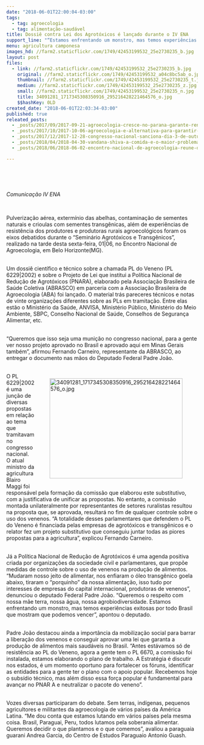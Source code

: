 ```yaml
---
date: "2018-06-01T22:00:04-03:00"
tags:
  - tag: agroecologia
  - tag: alimentação-saudável
title: Dossiê contra Lei dos Agrotóxicos é lançado durante o IV ENA
support_line: "“Estamos enfrentando um monstro, mas temos experiências exitosas por todo Brasil que mostram que podemos vencer”, apontou o Deputado Federal Padre João."
menu: agricultura camponesa
images_hd: //farm2.staticflickr.com/1749/42453199532_25e2730235_b.jpg
layout: post
files:
  - link: //farm2.staticflickr.com/1749/42453199532_25e2730235_b.jpg
    original: //farm2.staticflickr.com/1749/42453199532_a04c8bc5ab_o.jpg
    thumbnail: //farm2.staticflickr.com/1749/42453199532_25e2730235_t.jpg
    medium: //farm2.staticflickr.com/1749/42453199532_25e2730235_z.jpg
    small: //farm2.staticflickr.com/1749/42453199532_25e2730235_n.jpg
    title: 34091281_1717345308350916_295216428221464576_o.jpg
    $$hashKey: 0LD
created_date: "2018-06-01T22:03:34-03:00"
published: true
releated_posts:
  - _posts/2017/09/2017-09-21-agroecologia-cresce-no-parana-garante-renda-e-alimentos-saudaveis.md
  - _posts/2017/10/2017-10-06-agroecologia-e-alternativa-para-garantir-alimentos-saudaveis-para-populacao-apontam-painelistas.md
  - _posts/2017/12/2017-12-28-congresso-nacional-sanciona-dia-3-de-outubro-como-dia-nacional-da-agroecologia.md
  - _posts/2018/04/2018-04-30-vandana-shiva-a-comida-e-o-maior-problema-de-saude-no-mundo.md
  - _posts/2018/06/2018-06-02-encontro-nacional-de-agroecologia-reune-dois-mil-agricultores-em-belo-horizonte.md

---
```

<p>&nbsp;</p>

<p>&nbsp;</p>

<p><em>Comunica&ccedil;&atilde;o IV ENA</em></p>

<p>&nbsp;</p>

<p>Pulveriza&ccedil;&atilde;o a&eacute;rea, exterm&iacute;nio das abelhas, contamina&ccedil;&atilde;o de sementes naturais e crioulas com sementes transg&ecirc;nicas, al&eacute;m de experi&ecirc;ncias de resist&ecirc;ncia dos produtores e produtoras rurais agroecol&oacute;gicos foram os eixos debatidos durante o &ldquo;Semin&aacute;rio Agrot&oacute;xicos e Transg&ecirc;nicos&rdquo;, realizado na tarde desta sexta-feira, 01|06, no Encontro Nacional de Agroecologia, em Belo Horizonte(MG).</p>

<p><br />
Um dossi&ecirc; cient&iacute;fico e t&eacute;cnico sobre a chamada PL do Veneno (PL 6229|2002) e sobre o Projeto de Lei que institui a Pol&iacute;tica Nacional de Redu&ccedil;&atilde;o de Agrot&oacute;xicos (PNARA), elaborado pela Associa&ccedil;&atilde;o Brasileira de Sa&uacute;de Coletiva (ABRASCO) em parceria com a Associa&ccedil;&atilde;o Brasileira de Agroecologia (ABA) foi lan&ccedil;ado. O material tr&aacute;s pareceres t&eacute;cnicos e notas de vinte organiza&ccedil;&otilde;es diferentes sobre as PLs em tramita&ccedil;&atilde;o. Entre elas est&atilde;o o Minist&eacute;rio da Sa&uacute;de, ANVISA, Minist&eacute;rio P&uacute;blico, Minist&eacute;rio do Meio Ambiente, SBPC, Conselho Nacional de Sa&uacute;de, Conselhos de Seguran&ccedil;a Alimentar, etc.</p>

<p><br />
&ldquo;Queremos que isso seja uma muni&ccedil;&atilde;o no congresso nacional, para a gente ver nosso projeto aprovado no Brasil e aprovado aqui em Minas Gerais tamb&eacute;m&rdquo;, afirmou Fernando Carneiro, representante da ABRASCO, ao entregar o documento nas m&atilde;os do Deputado Federal Padre Jo&atilde;o.<br />
&nbsp;</p>

<figure class="image" style="float:right"><img alt="34091281_1717345308350916_295216428221464576_o.jpg" height="263" src="//farm2.staticflickr.com/1749/42453199532_25e2730235_b.jpg" width="350" />
<figcaption></figcaption>
</figure>

<p>O PL 6229|2002 &eacute; uma jun&ccedil;&atilde;o de diversas propostas em rela&ccedil;&atilde;o ao tema que tramitavam no congresso nacional. O atual ministro da agricultura Blairo Maggi foi respons&aacute;vel pela forma&ccedil;&atilde;o da comiss&atilde;o que elaborou este substitutivo, com a justificativa de unificar as propostas. No entanto, a comiss&atilde;o montada unilateralmente por representantes de setores ruralistas resultou na proposta que, se aprovada, resultar&aacute; no fim de qualquer controle sobre o uso dos venenos. &ldquo;A totalidade desses parlamentares que defendem o PL do Veneno &eacute; financiada pelas empresas de agrot&oacute;xicos e transg&ecirc;nicos e o relator fez um projeto substitutivo que conseguiu juntar todas as piores propostas para a agricultura&rdquo;, explicou Fernando Carneiro.</p>

<p><br />
J&aacute; a Pol&iacute;tica Nacional de Redu&ccedil;&atilde;o de Agrot&oacute;xicos &eacute; uma agenda positiva criada por organiza&ccedil;&otilde;es da sociedade civil e parlamentares, que prop&otilde;e medidas de controle sobre o uso de venenos na produ&ccedil;&atilde;o de alimentos. &ldquo;Mudaram nosso jeito de alimentar, nos enfiaram o &oacute;leo transg&ecirc;nico goela abaixo, tiraram o &ldquo;porquinho&rdquo; da nossa alimenta&ccedil;&atilde;o, isso tudo por interesses de empresas do capital internacional, produtoras de venenos&rdquo;, denunciou o deputado Federal Padre Jo&atilde;o. &ldquo;Queremos o respeito com nossa m&atilde;e terra, nossa &aacute;gua, nossa agrobiodiversidade. Estamos enfrentando um monstro, mas temos experi&ecirc;ncias exitosas por todo Brasil que mostram que podemos vencer&rdquo;, apontou o deputado.</p>

<p><br />
Padre Jo&atilde;o destacou ainda a import&acirc;ncia da mobiliza&ccedil;&atilde;o social para barrar a libera&ccedil;&atilde;o dos venenos e conseguir aprovar uma lei que garanta a produ&ccedil;&atilde;o de alimentos mais saud&aacute;veis no Brasil. &ldquo;Antes est&aacute;vamos s&oacute; de resist&ecirc;ncia ao PL do Veneno, agora a gente tem o PL 6670, a comiss&atilde;o foi instalada, estamos elaborando o plano de trabalho. A Estrat&eacute;gia &eacute; discutir nos estados, &eacute; um momento oportuno para fortalecer os f&oacute;runs, identificar as entidades para a gente ter o plano com o apoio popular. Recebemos hoje o subs&iacute;dio t&eacute;cnico, mas al&eacute;m disso essa for&ccedil;a popular &eacute; fundamental para avan&ccedil;ar no PNAR A e neutralizar o pacote do veneno&rdquo;.</p>

<p><br />
Vozes diversas participaram do debate. Sem terras, ind&iacute;genas, pequenos agricultores e militantes da agroecologia de v&aacute;rios pa&iacute;ses da Am&eacute;rica Latina. &ldquo;Me dou conta que estamos lutando em v&aacute;rios pa&iacute;ses pela mesma coisa. Brasil, Paraguai, Peru, todos lutamos pela soberania alimentar. Queremos decidir o que plantamos e o que comemos&rdquo;, avaliou a paraguaia guarani Andrea Garcia, do Centro de Estudos Paraguaio Antonio Guash.</p>
